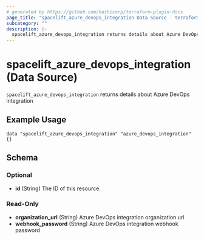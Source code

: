 ```yaml
---
# generated by https://github.com/hashicorp/terraform-plugin-docs
page_title: "spacelift_azure_devops_integration Data Source - terraform-provider-spacelift"
subcategory: ""
description: |-
  spacelift_azure_devops_integration returns details about Azure DevOps integration
---
```


# spacelift_azure_devops_integration (Data Source)

`spacelift_azure_devops_integration` returns details about Azure DevOps integration

## Example Usage

```hcl
data "spacelift_azure_devops_integration" "azure_devops_integration" {}
```

<!-- schema generated by tfplugindocs -->
## Schema

### Optional

- **id** (String) The ID of this resource.

### Read-Only

- **organization_url** (String) Azure DevOps integration organization url
- **webhook_password** (String) Azure DevOps integration webhook password


